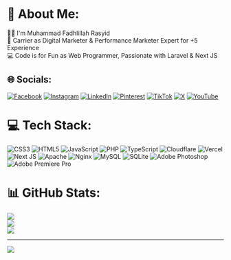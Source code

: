 # 💫 About Me:
👋🏻 I'm Muhammad Fadhlillah Rasyid<br>🚀 Carrier as Digital Marketer & Performance Marketer Expert for +5 Experience<br>💻 Code is for Fun as Web Programmer, Passionate with Laravel & Next JS


## 🌐 Socials:
[![Facebook](https://img.shields.io/badge/Facebook-%231877F2.svg?logo=Facebook&logoColor=white)](https://facebook.com/mfadhlillahrasyid) [![Instagram](https://img.shields.io/badge/Instagram-%23E4405F.svg?logo=Instagram&logoColor=white)](https://instagram.com/mfadhlillahrasyid) [![LinkedIn](https://img.shields.io/badge/LinkedIn-%230077B5.svg?logo=linkedin&logoColor=white)](https://linkedin.com/in/muhammadfadhlillahrasyid) [![Pinterest](https://img.shields.io/badge/Pinterest-%23E60023.svg?logo=Pinterest&logoColor=white)](https://pinterest.com/muhammadfadhlillahrasyid) [![TikTok](https://img.shields.io/badge/TikTok-%23000000.svg?logo=TikTok&logoColor=white)](https://tiktok.com/@mfadhlillahrasyid) [![X](https://img.shields.io/badge/X-black.svg?logo=X&logoColor=white)](https://x.com/mfadhlillahrasyid) [![YouTube](https://img.shields.io/badge/YouTube-%23FF0000.svg?logo=YouTube&logoColor=white)](https://youtube.com/@mfadhlillahrasyid) 

# 💻 Tech Stack:
![CSS3](https://img.shields.io/badge/css3-%231572B6.svg?style=for-the-badge&logo=css3&logoColor=white) ![HTML5](https://img.shields.io/badge/html5-%23E34F26.svg?style=for-the-badge&logo=html5&logoColor=white) ![JavaScript](https://img.shields.io/badge/javascript-%23323330.svg?style=for-the-badge&logo=javascript&logoColor=%23F7DF1E) ![PHP](https://img.shields.io/badge/php-%23777BB4.svg?style=for-the-badge&logo=php&logoColor=white) ![TypeScript](https://img.shields.io/badge/typescript-%23007ACC.svg?style=for-the-badge&logo=typescript&logoColor=white) ![Cloudflare](https://img.shields.io/badge/Cloudflare-F38020?style=for-the-badge&logo=Cloudflare&logoColor=white) ![Vercel](https://img.shields.io/badge/vercel-%23000000.svg?style=for-the-badge&logo=vercel&logoColor=white) ![Next JS](https://img.shields.io/badge/Next-black?style=for-the-badge&logo=next.js&logoColor=white) ![Apache](https://img.shields.io/badge/apache-%23D42029.svg?style=for-the-badge&logo=apache&logoColor=white) ![Nginx](https://img.shields.io/badge/nginx-%23009639.svg?style=for-the-badge&logo=nginx&logoColor=white) ![MySQL](https://img.shields.io/badge/mysql-4479A1.svg?style=for-the-badge&logo=mysql&logoColor=white) ![SQLite](https://img.shields.io/badge/sqlite-%2307405e.svg?style=for-the-badge&logo=sqlite&logoColor=white) ![Adobe Photoshop](https://img.shields.io/badge/adobe%20photoshop-%2331A8FF.svg?style=for-the-badge&logo=adobe%20photoshop&logoColor=white) ![Adobe Premiere Pro](https://img.shields.io/badge/Adobe%20Premiere%20Pro-9999FF.svg?style=for-the-badge&logo=Adobe%20Premiere%20Pro&logoColor=white)
# 📊 GitHub Stats:
![](https://github-readme-stats.vercel.app/api?username=mfadhlillahrasyid&theme=dark&hide_border=false&include_all_commits=false&count_private=false)<br/>
![](https://github-readme-streak-stats.herokuapp.com/?user=mfadhlillahrasyid&theme=dark&hide_border=false)<br/>
![](https://github-readme-stats.vercel.app/api/top-langs/?username=mfadhlillahrasyid&theme=dark&hide_border=false&include_all_commits=false&count_private=false&layout=compact)

---
[![](https://visitcount.itsvg.in/api?id=mfadhlillahrasyid&icon=2&color=4)](https://visitcount.itsvg.in)

<!-- Proudly created with GPRM ( https://gprm.itsvg.in ) -->